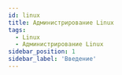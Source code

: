 ```yaml
---
id: linux
title: Администрирование Linux
tags:
  - Linux
  - Администрирование Linux
sidebar_position: 1
sidebar_label: 'Введение'
---
```



